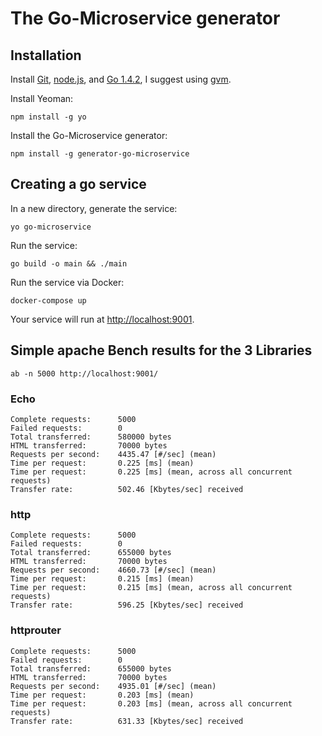 # The Go-Microservice generator

## Installation

Install [Git](http://git-scm.com), [node.js](http://nodejs.org), and [Go 1.4.2](http://golang.org/), I suggest using [gvm](https://github.com/moovweb/gvm).

Install Yeoman:

    npm install -g yo

Install the Go-Microservice generator:

    npm install -g generator-go-microservice


## Creating a go service

In a new directory, generate the service:

    yo go-microservice

Run the service:

    go build -o main && ./main

Run the service via Docker:

    docker-compose up

Your service will run at [http://localhost:9001](http://localhost:9001).

## Simple apache Bench results for the 3 Libraries

`ab -n 5000 http://localhost:9001/`

### Echo

```
Complete requests:      5000
Failed requests:        0
Total transferred:      580000 bytes
HTML transferred:       70000 bytes
Requests per second:    4435.47 [#/sec] (mean)
Time per request:       0.225 [ms] (mean)
Time per request:       0.225 [ms] (mean, across all concurrent requests)
Transfer rate:          502.46 [Kbytes/sec] received
```

### http

```
Complete requests:      5000
Failed requests:        0
Total transferred:      655000 bytes
HTML transferred:       70000 bytes
Requests per second:    4660.73 [#/sec] (mean)
Time per request:       0.215 [ms] (mean)
Time per request:       0.215 [ms] (mean, across all concurrent requests)
Transfer rate:          596.25 [Kbytes/sec] received
```


### httprouter

```
Complete requests:      5000
Failed requests:        0
Total transferred:      655000 bytes
HTML transferred:       70000 bytes
Requests per second:    4935.01 [#/sec] (mean)
Time per request:       0.203 [ms] (mean)
Time per request:       0.203 [ms] (mean, across all concurrent requests)
Transfer rate:          631.33 [Kbytes/sec] received
```
